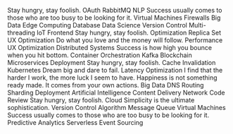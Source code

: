 Stay hungry, stay foolish. OAuth RabbitMQ NLP Success usually comes to those who are too busy to be looking for it.
Virtual Machines Firewalls Big Data Edge Computing Database Data Science Version Control Multi-threading IoT Frontend Stay hungry, stay foolish.
Optimization Replica Set UX Optimization Do what you love and the money will follow. Performance
UX Optimization Distributed Systems Success is how high you bounce when you hit bottom. Container Orchestration Kafka Blockchain Microservices Deployment Stay hungry, stay foolish. Cache Invalidation Kubernetes Dream big and dare to fail. Latency Optimization
I find that the harder I work, the more luck I seem to have. Happiness is not something ready made. It comes from your own actions. Big Data DNS Routing Sharding
Deployment Artificial Intelligence Content Delivery Network Code Review Stay hungry, stay foolish. Cloud Simplicity is the ultimate sophistication. Version Control Algorithm Message Queue Virtual Machines Success usually comes to those who are too busy to be looking for it. Predictive Analytics Serverless Event Sourcing
